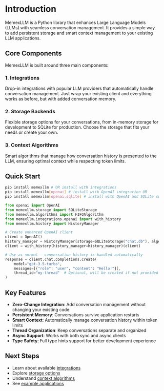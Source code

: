 # Introduction

MemexLLM is a Python library that enhances Large Language Models (LLMs) with seamless conversation management. It provides a simple way to add persistent storage and smart context management to your existing LLM applications.

## Core Components

MemexLLM is built around three main components:

### 1. Integrations
Drop-in integrations with popular LLM providers that automatically handle conversation management. Just wrap your existing client and everything works as before, but with added conversation memory.

### 2. Storage Backends
Flexible storage options for your conversations, from in-memory storage for development to SQLite for production. Choose the storage that fits your needs or create your own.

### 3. Context Algorithms
Smart algorithms that manage how conversation history is presented to the LLM, ensuring optimal context while respecting token limits.

## Quick Start

```bash
pip install memexllm # OR install with integrations
pip install memexllm[openai] # install with OpenAI integration OR
pip install memexllm[openai,sqlite] # install with OpenAI and SQLite support
```

```python
from openai import OpenAI
from memexllm.storage import SQLiteStorage
from memexllm.algorithms import FIFOAlgorithm
from memexllm.integrations.openai import with_history
from memexllm.history import HistoryManager

# Create enhanced OpenAI client
client = OpenAI()
history_manager = HistoryManager(storage=SQLiteStorage("chat.db"), algorithm=FIFOAlgorithm())
client = with_history(history_manager=history_manager)(client)

# Use as normal - conversation history is handled automatically
response = client.chat.completions.create(
    model="gpt-3.5-turbo",
    messages=[{"role": "user", "content": "Hello!"}],
    thread_id="my-thread"  # Optional, will be created if not provided
)
```

## Key Features

- **Zero-Change Integration**: Add conversation management without changing your existing code
- **Persistent Memory**: Conversations survive application restarts
- **Smart Context**: Automatically manage conversation history within token limits
- **Thread Organization**: Keep conversations separate and organized
- **Async Support**: Works with both sync and async clients
- **Type Safety**: Full type hints support for better development experience

## Next Steps

- Learn about available [integrations](./integrations/overview.md)
- Explore [storage options](./storage/overview.md)
- Understand [context algorithms](./algorithms/overview.md)
- See [example applications](./examples/simple_chatbot.md)
